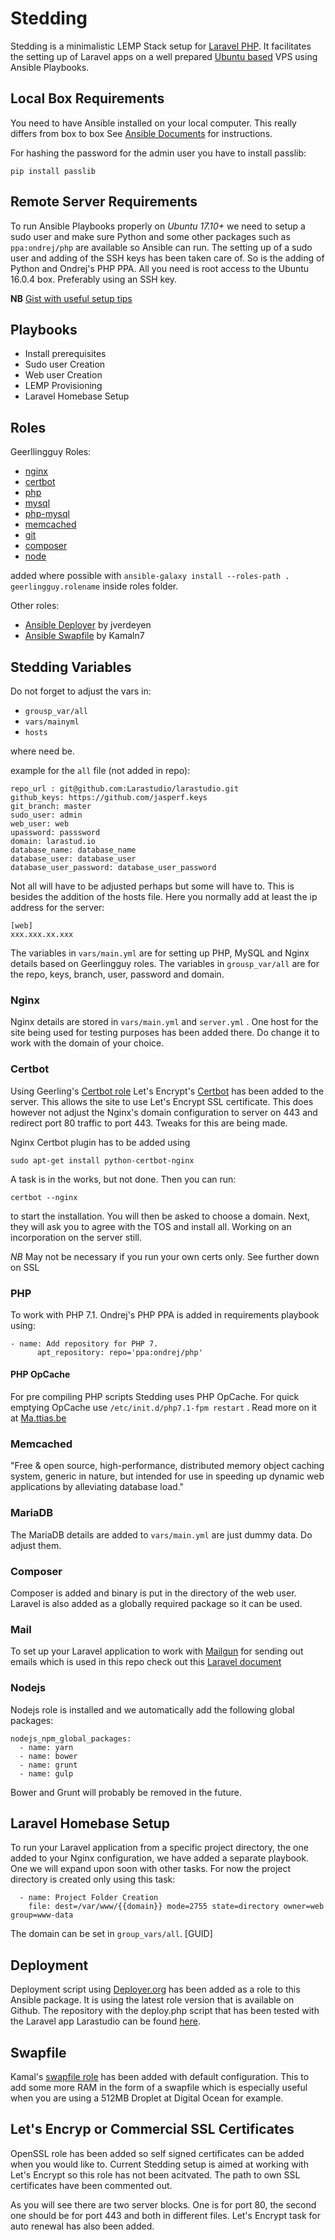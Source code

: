 # Stedding
Stedding is a minimalistic LEMP Stack setup for [Laravel PHP](https://laravel.com/). It facilitates the setting up of Laravel apps on a well prepared [Ubuntu based](https://www.ubuntu.com/) VPS using Ansible Playbooks. 


## Local Box Requirements
You need to have Ansible installed on your local computer. This really differs from box to box See [Ansible Documents](http://docs.ansible.com/ansible/intro_installation.html) for instructions.

For hashing the password for the admin user you have to install passlib:
````
pip install passlib
````

## Remote Server Requirements
To run Ansible Playbooks properly on *Ubuntu 17.10+* we need to setup a sudo user and make sure Python and some other packages such as `ppa:ondrej/php` are available so Ansible can run. The setting up of a sudo user and adding of the SSH keys has been taken care of. So is the adding of Python and Ondrej's PHP PPA. All you need is root access to the Ubuntu 16.0.4 box. Preferably using an SSH key.

**NB** [Gist with useful setup tips](https://gist.github.com/jasperf/0be4439bbda9a324dd24e7300f357eb4)

## Playbooks

* Install prerequisites
* Sudo user Creation
* Web user Creation
* LEMP Provisioning
* Laravel Homebase Setup

## Roles

Geerllingguy Roles:
* [nginx](https://github.com/geerlingguy/ansible-role-nginx)
* [certbot](https://github.com/geerlingguy/ansible-role-certbot)
* [php](https://github.com/geerlingguy/ansible-role-php)
* [mysql](https://github.com/geerlingguy/ansible-role-mysql)
* [php-mysql](https://github.com/geerlingguy/ansible-role-php-mysql)
* [memcached](https://github.com/geerlingguy/ansible-role-memcached)
* [git](https://github.com/geerlingguy/ansible-role-git)
* [composer](https://github.com/geerlingguy/ansible-role-composer)
* [node](https://github.com/geerlingguy/ansible-role-nodejs)

added where possible with `ansible-galaxy install --roles-path . geerlingguy.rolename` inside roles folder.

Other roles:
* [Ansible Deployer](https://github.com/jverdeyen/ansible-deployer-in) by jverdeyen
* [Ansible Swapfile](https://github.com/kamaln7/ansible-swapfile) by Kamaln7

## Stedding Variables
Do not forget to adjust the vars in:

* `grousp_var/all` 
* `vars/mainyml` 
* `hosts`

where need be. 

example for the `all` file (not added in repo):
````
repo_url : git@github.com:Larastudio/larastudio.git
github_keys: https://github.com/jasperf.keys
git_branch: master
sudo_user: admin
web_user: web
upassword: passsword
domain: larastud.io
database_name: database_name
database_user: database_user
database_user_password: database_user_password
````
Not all will have to be adjusted perhaps but some will have to. This is besides the addition of the hosts file. Here you normally add at least the ip address for the server:
````
[web]
xxx.xxx.xx.xxx
````
The variables in `vars/main.yml` are for setting up PHP, MySQL and Nginx details based on Geerlingguy roles. The variables in `grousp_var/all` are for the repo, keys, branch, user, password and domain.


### Nginx
Nginx details are stored in `vars/main.yml` and `server.yml` . One host for the site being used for testing purposes has been added there. Do change it to work with the domain of your choice.

### Certbot
Using Geerling's [Certbot role](https://github.com/geerlingguy/ansible-role-certbot) Let's Encrypt's [Certbot](https://certbot.eff.org/) has been added to the server. This allows the site to use Let's Encrypt SSL certificate. This does however not adjust the Nginx's domain configuration to server on 443 and redirect port 80 traffic to port 443. Tweaks for this are being made.

Nginx Certbot plugin has to be added using
````
sudo apt-get install python-certbot-nginx
````
A task is in the works, but not done.
Then you can run:
````
certbot --nginx
````
to start the installation. You will then be asked to choose a domain. Next, they will ask you to agree with the TOS and install all. Working on an incorporation on the server still.

*NB* May not be necessary if you run your own certs only. See further down on SSL
### PHP

To work with PHP 7.1. Ondrej's PHP PPA is added in requirements playbook using:
````
- name: Add repository for PHP 7.
      apt_repository: repo='ppa:ondrej/php'
````

#### PHP OpCache

For pre compiling PHP scripts Stedding uses PHP OpCache. For quick emptying OpCache use `/etc/init.d/php7.1-fpm restart` . Read more on it at [Ma.ttias.be](https://ma.ttias.be/how-to-clear-php-opcache/)

### Memcached
"Free & open source, high-performance, distributed memory object caching system, generic in nature, but intended for use in speeding up dynamic web applications by alleviating database load."

### MariaDB

The MariaDB details are added to `vars/main.yml` are just dummy data. Do adjust them.

### Composer

Composer is added and binary is put in the directory of the web user. Laravel is also added as a globally required package so it can be used.

### Mail
To set up your Laravel application to work with [Mailgun](https://www.mailgun.com/) for sending out emails which is used in this repo check out this [Laravel document](https://laravel.com/docs/5.4/mail) 
### Nodejs
Nodejs role is installed and we automatically add the following global packages:

````
nodejs_npm_global_packages:
  - name: yarn
  - name: bower
  - name: grunt
  - name: gulp
````

Bower and Grunt will probably be removed in the future.

## Laravel Homebase Setup

To run your Laravel application from a specific project directory, the one added to your Nginx configuration, we have added a separate playbook. One we will expand upon soon with other tasks. For now the project directory is created only using this task:
```
  - name: Project Folder Creation
    file: dest=/var/www/{{domain}} mode=2755 state=directory owner=web group=www-data
````
The domain can be set in `group_vars/all`. [GUID]

## Deployment
Deployment script using [Deployer.org](https://deployer.org/) has been added as a role to this Ansible package. It is using the latest role version that is available on Github.  The repository with the deploy.php script that has been tested with the Laravel app Larastudio can be found [here](https://github.com/jasperf/larastudio). 

## Swapfile
Kamal's [swapfile role](https://github.com/kamaln7/ansible-swapfile) has been added with default configuration. This to add some more RAM in the form of a swapfile which is especially useful when you are using a 512MB Droplet at Digital Ocean for example.

## Let's Encryp or Commercial SSL Certificates

OpenSSL role has been added so self signed certificates can be added when you would like to. Current Stedding setup is aimed at working with Let's Encrypt so this role has not been acitvated. The path to own SSL certificates have been commented out.

As you will see there are two server blocks. One is for port 80, the second one should be for port 443 and both in different files. Let's Encrypt task for auto renewal has also been added.
